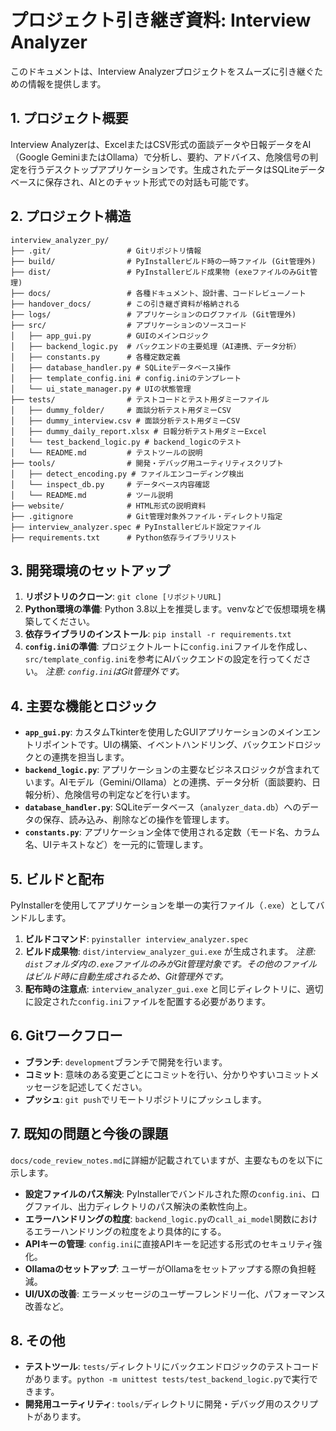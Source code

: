 # プロジェクト引き継ぎ資料: Interview Analyzer

このドキュメントは、Interview Analyzerプロジェクトをスムーズに引き継ぐための情報を提供します。

## 1. プロジェクト概要

Interview Analyzerは、ExcelまたはCSV形式の面談データや日報データをAI（Google GeminiまたはOllama）で分析し、要約、アドバイス、危険信号の判定を行うデスクトップアプリケーションです。生成されたデータはSQLiteデータベースに保存され、AIとのチャット形式での対話も可能です。

## 2. プロジェクト構造

```
interview_analyzer_py/
├── .git/                 # Gitリポジトリ情報
├── build/                # PyInstallerビルド時の一時ファイル (Git管理外)
├── dist/                 # PyInstallerビルド成果物 (exeファイルのみGit管理)
├── docs/                 # 各種ドキュメント、設計書、コードレビューノート
├── handover_docs/        # この引き継ぎ資料が格納される
├── logs/                 # アプリケーションのログファイル (Git管理外)
├── src/                  # アプリケーションのソースコード
│   ├── app_gui.py        # GUIのメインロジック
│   ├── backend_logic.py  # バックエンドの主要処理（AI連携、データ分析）
│   ├── constants.py      # 各種定数定義
│   ├── database_handler.py # SQLiteデータベース操作
│   ├── template_config.ini # config.iniのテンプレート
│   └── ui_state_manager.py # UIの状態管理
├── tests/                # テストコードとテスト用ダミーファイル
│   ├── dummy_folder/     # 面談分析テスト用ダミーCSV
│   ├── dummy_interview.csv # 面談分析テスト用ダミーCSV
│   ├── dummy_daily_report.xlsx # 日報分析テスト用ダミーExcel
│   └── test_backend_logic.py # backend_logicのテスト
│   └── README.md         # テストツールの説明
├── tools/                # 開発・デバッグ用ユーティリティスクリプト
│   ├── detect_encoding.py # ファイルエンコーディング検出
│   └── inspect_db.py     # データベース内容確認
│   └── README.md         # ツール説明
├── website/              # HTML形式の説明資料
├── .gitignore            # Git管理対象外ファイル・ディレクトリ指定
├── interview_analyzer.spec # PyInstallerビルド設定ファイル
├── requirements.txt      # Python依存ライブラリリスト
```

## 3. 開発環境のセットアップ

1.  **リポジトリのクローン**: 
    `git clone [リポジトリURL]`
2.  **Python環境の準備**: 
    Python 3.8以上を推奨します。venvなどで仮想環境を構築してください。
3.  **依存ライブラリのインストール**: 
    `pip install -r requirements.txt`
4.  **`config.ini`の準備**: 
    プロジェクトルートに`config.ini`ファイルを作成し、`src/template_config.ini`を参考にAIバックエンドの設定を行ってください。
    *注意: `config.ini`はGit管理外です。*

## 4. 主要な機能とロジック

*   **`app_gui.py`**: カスタムTkinterを使用したGUIアプリケーションのメインエントリポイントです。UIの構築、イベントハンドリング、バックエンドロジックとの連携を担当します。
*   **`backend_logic.py`**: アプリケーションの主要なビジネスロジックが含まれています。AIモデル（Gemini/Ollama）との連携、データ分析（面談要約、日報分析）、危険信号の判定などを行います。
*   **`database_handler.py`**: SQLiteデータベース（`analyzer_data.db`）へのデータの保存、読み込み、削除などの操作を管理します。
*   **`constants.py`**: アプリケーション全体で使用される定数（モード名、カラム名、UIテキストなど）を一元的に管理します。

## 5. ビルドと配布

PyInstallerを使用してアプリケーションを単一の実行ファイル（`.exe`）としてバンドルします。

1.  **ビルドコマンド**: 
    `pyinstaller interview_analyzer.spec`
2.  **ビルド成果物**: 
    `dist/interview_analyzer_gui.exe` が生成されます。
    *注意: `dist`フォルダ内の`.exe`ファイルのみがGit管理対象です。その他のファイルはビルド時に自動生成されるため、Git管理外です。*
3.  **配布時の注意点**: 
    `interview_analyzer_gui.exe` と同じディレクトリに、適切に設定された`config.ini`ファイルを配置する必要があります。

## 6. Gitワークフロー

*   **ブランチ**: `development`ブランチで開発を行います。
*   **コミット**: 意味のある変更ごとにコミットを行い、分かりやすいコミットメッセージを記述してください。
*   **プッシュ**: `git push`でリモートリポジトリにプッシュします。

## 7. 既知の問題と今後の課題

`docs/code_review_notes.md`に詳細が記載されていますが、主要なものを以下に示します。

*   **設定ファイルのパス解決**: PyInstallerでバンドルされた際の`config.ini`、ログファイル、出力ディレクトリのパス解決の柔軟性向上。
*   **エラーハンドリングの粒度**: `backend_logic.py`の`call_ai_model`関数におけるエラーハンドリングの粒度をより具体的にする。
*   **APIキーの管理**: `config.ini`に直接APIキーを記述する形式のセキュリティ強化。
*   **Ollamaのセットアップ**: ユーザーがOllamaをセットアップする際の負担軽減。
*   **UI/UXの改善**: エラーメッセージのユーザーフレンドリー化、パフォーマンス改善など。

## 8. その他

*   **テストツール**: `tests/`ディレクトリにバックエンドロジックのテストコードがあります。`python -m unittest tests/test_backend_logic.py`で実行できます。
*   **開発用ユーティリティ**: `tools/`ディレクトリに開発・デバッグ用のスクリプトがあります。